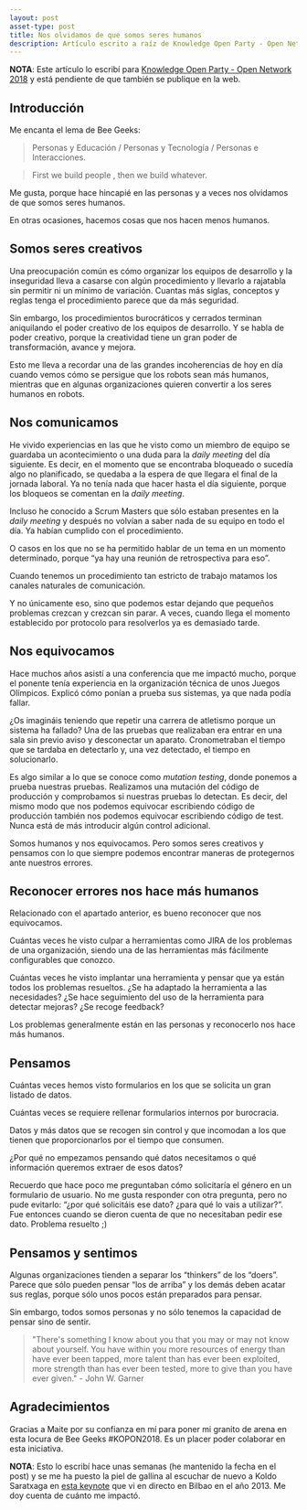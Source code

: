 ```yaml
---
layout: post
asset-type: post
title: Nos olvidamos de que somos seres humanos
description: Artículo escrito a raíz de Knowledge Open Party - Open Network 2018
---
```


**NOTA**: Este artículo lo escribí para [Knowledge Open Party - Open Network 2018](https://beegeeks.army/) y está pendiente de que también se publique en la web.

## Introducción

Me encanta el lema de Bee Geeks:

> Personas y Educación / Personas y Tecnología / Personas e Interacciones.

> First we build people , then we build whatever.

Me gusta, porque hace hincapié en las personas y a veces nos olvidamos de que somos seres humanos. 

En otras ocasiones, hacemos cosas que nos hacen menos humanos.

## Somos seres creativos

Una preocupación común es cómo organizar los equipos de desarrollo y la inseguridad lleva a casarse con algún procedimiento y llevarlo a rajatabla sin permitir ni un mínimo de variación. Cuantas más siglas, conceptos y reglas tenga el procedimiento parece que da más seguridad.

Sin embargo, los procedimientos burocráticos y cerrados terminan aniquilando el poder creativo de los equipos de desarrollo. Y se habla de poder creativo, porque la creatividad tiene un gran poder de transformación, avance y mejora.

Esto me lleva a recordar una de las grandes incoherencias de hoy en día cuando vemos cómo se persigue que los robots sean más humanos, mientras que en algunas organizaciones quieren convertir a los seres humanos en robots.

## Nos comunicamos

He vivido experiencias en las que he visto como un miembro de equipo se guardaba un acontecimiento o una duda para la _daily meeting_ del día siguiente. Es decir, en el momento que se encontraba bloqueado o sucedía algo no planificado, se quedaba a la espera de que llegara el final de la jornada laboral. Ya no tenía nada que hacer hasta el día siguiente, porque los bloqueos se comentan en la _daily meeting_.

Incluso he conocido a Scrum Masters que sólo estaban presentes en la _daily meeting_ y después no volvían a saber nada de su equipo en todo el día. Ya habían cumplido con el procedimiento.

O casos en los que no se ha permitido hablar de un tema en un momento determinado, porque “ya hay una reunión de retrospectiva para eso”. 

Cuando tenemos un procedimiento tan estricto de trabajo matamos los canales naturales de comunicación.

Y no únicamente eso, sino que podemos estar dejando que pequeños problemas crezcan y crezcan sin parar. A veces, cuando llega el momento establecido por protocolo para resolverlos ya es demasiado tarde.

## Nos equivocamos

Hace muchos años asistí a una conferencia que me impactó mucho, porque el ponente tenía experiencia en la organización técnica de unos Juegos Olímpicos. Explicó cómo ponían a prueba sus sistemas, ya que nada podía fallar. 

¿Os imagináis teniendo que repetir una carrera de atletismo porque un sistema ha fallado? Una de las pruebas que realizaban era entrar en una sala sin previo aviso y desconectar un aparato. Cronometraban el tiempo que se tardaba en detectarlo y, una vez detectado, el tiempo en solucionarlo. 

Es algo similar a lo que se conoce como _mutation testing_, donde ponemos a prueba nuestras pruebas. Realizamos una mutación del código de producción y comprobamos si nuestras pruebas lo detectan. Es decir, del mismo modo que nos podemos equivocar escribiendo código de producción también nos podemos equivocar escribiendo código de test. Nunca está de más introducir algún control adicional.

Somos humanos y nos equivocamos. Pero somos seres creativos y pensamos con lo que siempre podemos encontrar maneras de protegernos ante nuestros errores.

## Reconocer errores nos hace más humanos

Relacionado con el apartado anterior, es bueno reconocer que nos equivocamos. 

Cuántas veces he visto culpar a herramientas como JIRA de los problemas de una organización, siendo una de las herramientas más fácilmente configurables que conozco. 

Cuántas veces he visto implantar una herramienta y pensar que ya están todos los problemas resueltos. ¿Se ha adaptado la herramienta a las necesidades? ¿Se hace seguimiento del uso de la herramienta para detectar mejoras? ¿Se recoge feedback?

Los problemas generalmente están en las personas y reconocerlo nos hace más humanos.

## Pensamos

Cuántas veces hemos visto formularios en los que se solicita un gran listado de datos.

Cuántas veces se requiere rellenar formularios internos por burocracia.

Datos y más datos que se recogen sin control y que incomodan a los que tienen que proporcionarlos por el tiempo que consumen.

¿Por qué no empezamos pensando qué datos necesitamos o qué información queremos extraer de esos datos?

Recuerdo que hace poco me preguntaban cómo solicitaría el género en un formulario de usuario. No me gusta responder con otra pregunta, pero no pude evitarlo: “¿por qué solicitáis ese dato? ¿para qué lo vais a utilizar?”. Fue entonces cuando se dieron cuenta de que no necesitaban pedir ese dato. Problema resuelto ;)

## Pensamos y sentimos

Algunas organizaciones tienden a separar los “thinkers” de los “doers”. Parece que sólo pueden pensar “los de arriba” y los demás deben acatar sus reglas, porque sólo unos pocos están preparados para pensar.

Sin embargo, todos somos personas y no sólo tenemos la capacidad de pensar sino de sentir.

> "There's something I know about you that you may or may not know about yourself. 
You have within you more resources of energy than have ever been tapped, 
more talent than has ever been exploited, 
more strength than has ever been tested, 
more to give than you have ever given." - John W. Garner

## Agradecimientos

Gracias a Maite por su confianza en mí para poner mi granito de arena en esta locura de Bee Geeks #KOPON2018. Es un placer poder colaborar en esta iniciativa.

**NOTA**: Esto lo escribí hace unas semanas (he mantenido la fecha en el post) y se me ha puesto la piel de gallina al escuchar de nuevo a Koldo Saratxaga en [esta keynote](https://www.youtube.com/watch?v=StbOO2VtD9U) que vi en directo en Bilbao en el año 2013. Me doy cuenta de cuánto me impactó.
